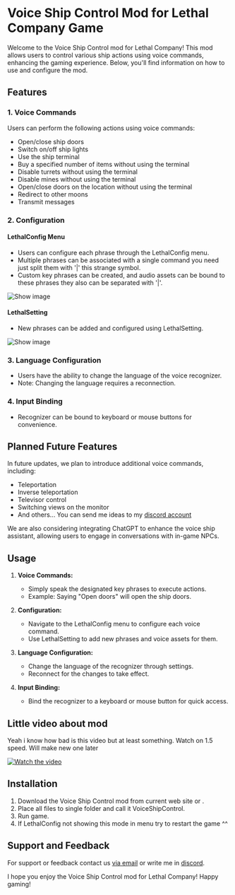 # Voice Ship Control Mod for Lethal Company Game

Welcome to the Voice Ship Control mod for Lethal Company! This mod allows users to control various ship actions using voice commands, enhancing the gaming experience. Below, you'll find information on how to use and configure the mod.

## Features

### 1. Voice Commands

Users can perform the following actions using voice commands:

- Open/close ship doors
- Switch on/off ship lights
- Use the ship terminal
- Buy a specified number of items without using the terminal
- Disable turrets without using the terminal
- Disable mines without using the terminal
- Open/close doors on the location without using the terminal
- Redirect to other moons
- Transmit messages

### 2. Configuration

#### LethalConfig Menu

- Users can configure each phrase through the LethalConfig menu.
- Multiple phrases can be associated with a single command you need just split them with '|' this strange symbol.
- Custom key phrases can be created, and audio assets can be bound to these phrases they also can be separated with '|'.
  
![Show image](https://i.ibb.co/xgcp9SV/Lethal-Config-Menu.png)

#### LethalSetting

- New phrases can be added and configured using LethalSetting.
  
![Show image](https://i.ibb.co/3z3XkV1/Lethal-Settings-Menu.png)

### 3. Language Configuration

- Users have the ability to change the language of the voice recognizer.
- Note: Changing the language requires a reconnection.

### 4. Input Binding

- Recognizer can be bound to keyboard or mouse buttons for convenience.

## Planned Future Features

In future updates, we plan to introduce additional voice commands, including:

- Teleportation
- Inverse teleportation
- Televisor control
- Switching views on the monitor
- And others... You can send me ideas to my [discord account](https://discordapp.com/users/_judik_)

We are also considering integrating ChatGPT to enhance the voice ship assistant, allowing users to engage in conversations with in-game NPCs.

## Usage

1. **Voice Commands:**
   - Simply speak the designated key phrases to execute actions.
   - Example: Saying "Open doors" will open the ship doors.

2. **Configuration:**
   - Navigate to the LethalConfig menu to configure each voice command.
   - Use LethalSetting to add new phrases and voice assets for them.

3. **Language Configuration:**
   - Change the language of the recognizer through settings.
   - Reconnect for the changes to take effect.

4. **Input Binding:**
   - Bind the recognizer to a keyboard or mouse button for quick access.

## Little video about mod

Yeah i know how bad is this video but at least something. Watch on 1.5 speed. Will make new one later

[![Watch the video](https://i.ibb.co/GCXyFjT/image.png)](https://www.youtube.com/watch?v=QqmwDZ3J-TI&ab_channel=Judik)

## Installation

1. Download the Voice Ship Control mod from current web site or .
2. Place all files to single folder and call it VoiceShipControl.
3. Run game.
4. If LethalConfig not showing this mode in menu try to restart the game ^^

## Support and Feedback

For support or feedback contact us [via email](mailto:InkognitoZum@gmail.com) or write me in [discord](https://discordapp.com/users/_judik_).

I hope you enjoy the Voice Ship Control mod for Lethal Company! Happy gaming!
